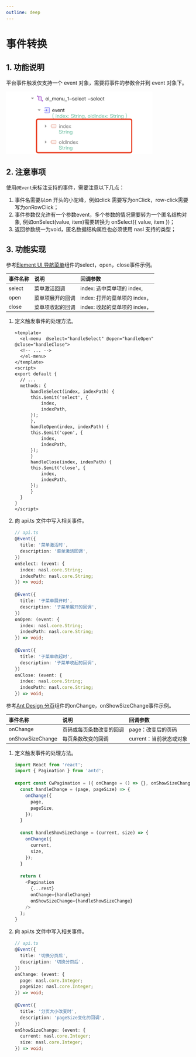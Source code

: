 ```yaml
---
outline: deep
---
```

<script setup>
import { VTCodeGroup, VTCodeGroupTab } from '../../../.vitepress/components'
</script>


# 事件转换

## 1. 功能说明

平台事件触发仅支持一个 event 对象，需要将事件的参数合并到 event 对象下。

<img src="../../../images/shijianzhuanhuan_202411211107_1.png" class="imgStyle" style="width:400px" />

## 2. 注意事项

使用`@Event`来标注支持的事件，需要注意以下几点：

1.  事件名需要以on 开头的小驼峰，例如click 需要写为onClick，row-click需要写为onRowClick；
2.  事件参数仅允许有一个参数event，多个参数的情况需要转为一个匿名结构对象, 例如onSelect(value, item)需要转换为 onSelect({ value, item })；
3.  返回参数统一为void，匿名数据结构属性也必须使用 nasl 支持的类型；

## 3. 功能实现

<VTCodeGroup>
  <VTCodeGroupTab label="Vue2">

  参考[Element UI 导航菜单](https://element.eleme.cn/#/zh-CN/component/menu#menu-events)组件的select，open，close事件示例。

  | 事件名称   | 说明       | 回调参数                  |
  | :----- | :------- | :-------------------- |
  | select | 菜单激活回调   | index: 选中菜单项的 index,  |
  | open   | 菜单项展开的回调 | index: 打开的菜单项的 index， |
  | close  | 菜单项收起的回调 | index: 收起的菜单项的 index， |

  1.  定义触发事件的处理方法。

      ```vue
      <template>
        <el-menu  @select="handleSelect" @open="handleOpen" @close="handleClose">
        <!-- ... -->
        </el-menu>
      </template>
      <script>
      export default {
        // ...
        methods: {
            handleSelect(index, indexPath) {
            this.$emit('select', {
                index,
                indexPath,
            });
            },
            handleOpen(index, indexPath) {
            this.$emit('open', {
                index,
                indexPath,
            });
            }
            handleClose(index, indexPath) {
            this.$emit('close', {
                index,
                indexPath,
            });
            }
        }
      }
      </script>
      ```

  2.  向 api.ts 文件中写入相关事件。

      ```typescript
      // api.ts
      @Event({
        title: '菜单激活时',
        description: '菜单激活回调',
      })
      onSelect: (event: {
        index: nasl.core.String;
        indexPath: nasl.core.String;
      }) => void;

      @Event({
        title: '子菜单展开时',
        description: '子菜单展开的回调',
      })
      onOpen: (event: {
        index: nasl.core.String;
        indexPath: nasl.core.String;
      }) => void;

      @Event({
        title: '子菜单收起时',
        description: '子菜单收起的回调',
      })
      onClose: (event: {
        index: nasl.core.String;
        indexPath: nasl.core.String;
      }) => void;
      ```

  </VTCodeGroupTab>
  <VTCodeGroupTab label="React">

  参考[Ant Design 分页](https://ant-design.antgroup.com/components/pagination-cn#api)组件的onChange，onShowSizeChange事件示例。

  | 事件名称             | 说明           | 回调参数            |
  | :--------------- | :----------- | :-------------- |
  | onChange         | 页码或每页条数改变的回调 | page：改变后的页码     |
  | onShowSizeChange | 每页条数改变的回调    | current：当前状态或对象 |

  1.  定义触发事件的处理方法。

      ```typescript
      import React from 'react';
      import { Pagination } from 'antd';

      export const CwPagination = ({ onChange = () => {}, onShowSizeChange = () => {}, ...rest }) => {
        const handleChange = (page, pageSize) => {
          onChange({
            page,
            pageSize,
          });
        }

        const handleShowSizeChange = (current, size) => {
          onChange({
            current,
            size,
          });
        }

        return (
          <Pagination
            {...rest}
            onChange={handleChange}
            onShowSizeChange={handleShowSizeChange}
          />
        );
      }
      ```

  1.  向 api.ts 文件中写入相关事件。

      ```typescript
      // api.ts
      @Event({
        title: '切换分页后',
        description: '切换分页后',
      })
      onChange: (event: {
        page: nasl.core.Integer;
        pageSize: nasl.core.Integer;
      }) => void;

      @Event({
        title: '分页大小改变时',
        description: 'pageSize变化的回调',
      })
      onShowSizeChange: (event: {
        current: nasl.core.Integer;
        size: nasl.core.Integer;
      }) => void;
      ```

  </VTCodeGroupTab>
</VTCodeGroup>
